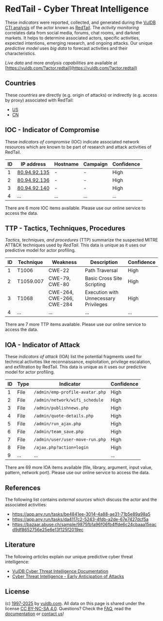 # RedTail - Cyber Threat Intelligence

These _indicators_ were reported, collected, and generated during the [VulDB CTI analysis](https://vuldb.com/?kb.cti) of the actor known as [RedTail](https://vuldb.com/?actor.redtail). The _activity monitoring_ correlates data from social media, forums, chat rooms, and darknet markets. It helps to determine associated actors, specific activities, expected intentions, emerging research, and ongoing attacks. Our unique _predictive model_ uses _big data_ to forecast activities and their characteristics.

_Live data_ and more _analysis capabilities_ are available at [https://vuldb.com/?actor.redtail](https://vuldb.com/?actor.redtail)

## Countries

These _countries_ are directly (e.g. origin of attacks) or indirectly (e.g. access by proxy) associated with RedTail:

* [US](https://vuldb.com/?country.us)
* [CN](https://vuldb.com/?country.cn)

## IOC - Indicator of Compromise

These _indicators of compromise_ (IOC) indicate associated network resources which are known to be part of research and attack activities of RedTail.

ID | IP address | Hostname | Campaign | Confidence
-- | ---------- | -------- | -------- | ----------
1 | [80.94.92.135](https://vuldb.com/?ip.80.94.92.135) | - | - | High
2 | [80.94.92.136](https://vuldb.com/?ip.80.94.92.136) | - | - | High
3 | [80.94.92.140](https://vuldb.com/?ip.80.94.92.140) | - | - | High
4 | ... | ... | ... | ...

There are 6 more IOC items available. Please use our online service to access the data.

## TTP - Tactics, Techniques, Procedures

_Tactics, techniques, and procedures_ (TTP) summarize the suspected MITRE ATT&CK techniques used by _RedTail_. This data is unique as it uses our predictive model for actor profiling.

ID | Technique | Weakness | Description | Confidence
-- | --------- | -------- | ----------- | ----------
1 | T1006 | CWE-22 | Path Traversal | High
2 | T1059.007 | CWE-79, CWE-80 | Basic Cross Site Scripting | High
3 | T1068 | CWE-264, CWE-266, CWE-284 | Execution with Unnecessary Privileges | High
4 | ... | ... | ... | ...

There are 7 more TTP items available. Please use our online service to access the data.

## IOA - Indicator of Attack

These _indicators of attack_ (IOA) list the potential fragments used for technical activities like reconnaissance, exploitation, privilege escalation, and exfiltration by RedTail. This data is unique as it uses our predictive model for actor profiling.

ID | Type | Indicator | Confidence
-- | ---- | --------- | ----------
1 | File | `/admin/emp-profile-avatar.php` | High
2 | File | `/admin/network/wifi_schedule` | High
3 | File | `/admin/publishnews.php` | High
4 | File | `/admin/quote-details.php` | High
5 | File | `/admin/run_ajax.php` | High
6 | File | `/admin/team_save.php` | High
7 | File | `/admin/user/user-move-run.php` | High
8 | File | `/ajax.php?action=login` | High
9 | ... | ... | ...

There are 69 more IOA items available (file, library, argument, input value, pattern, network port). Please use our online service to access the data.

## References

The following list contains _external sources_ which discuss the actor and the associated activities:

* https://app.any.run/tasks/be4841ee-3014-4a88-ae31-71b5e89a98a5
* https://app.any.run/tasks/da4117c2-5243-4fdb-a2de-67e7427dcf5a
* https://bazaar.abuse.ch/sample/9875fb1a96f06fb4ffde6c24cbaaa15eacd9df8652756e25e6e13f125f2019ec

## Literature

The following _articles_ explain our unique predictive cyber threat intelligence:

* [VulDB Cyber Threat Intelligence Documentation](https://vuldb.com/?kb.cti)
* [Cyber Threat Intelligence - Early Anticipation of Attacks](https://www.scip.ch/en/?labs.20201022)

## License

(c) [1997-2025](https://vuldb.com/?kb.changelog) by [vuldb.com](https://vuldb.com/?kb.about). All data on this page is shared under the license [CC BY-NC-SA 4.0](https://creativecommons.org/licenses/by-nc-sa/4.0/). Questions? Check the [FAQ](https://vuldb.com/?kb.faq), read the [documentation](https://vuldb.com/?kb) or [contact us](https://vuldb.com/?contact)!
